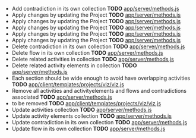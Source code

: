 - Add contradiction in its own collection __TODO__ [app/server/methods.js](app/server/methods.js)
- Apply changes by updating the Project __TODO__ [app/server/methods.js](app/server/methods.js)
- Apply changes by updating the Project __TODO__ [app/server/methods.js](app/server/methods.js)
- Apply changes by updating the Project __TODO__ [app/server/methods.js](app/server/methods.js)
- Apply changes by updating the Project __TODO__ [app/server/methods.js](app/server/methods.js)
- Apply changes by updating the Project __TODO__ [app/server/methods.js](app/server/methods.js)
- Delete contradiction in its own collection __TODO__ [app/server/methods.js](app/server/methods.js)
- Delete flow in its own collection __TODO__ [app/server/methods.js](app/server/methods.js)
- Delete related activities in collection __TODO__ [app/server/methods.js](app/server/methods.js)
- Delete related activity elements in collection __TODO__ [app/server/methods.js](app/server/methods.js)
- Each section should be wide enough to avoid have overlapping activities __TODO__ [app/client/templates/projects/viz/viz.js](app/client/templates/projects/viz/viz.js)
- Remove all activities and activityelements and flows and contradictions associated __TODO__ [app/server/methods.js](app/server/methods.js)
- to be removed __TODO__ [app/client/templates/projects/viz/viz.js](app/client/templates/projects/viz/viz.js)
- Update activities collection __TODO__ [app/server/methods.js](app/server/methods.js)
- Update activity elements collection __TODO__ [app/server/methods.js](app/server/methods.js)
- Update contradiction in its own collection __TODO__ [app/server/methods.js](app/server/methods.js)
- Update flow in its own collection __TODO__ [app/server/methods.js](app/server/methods.js)
